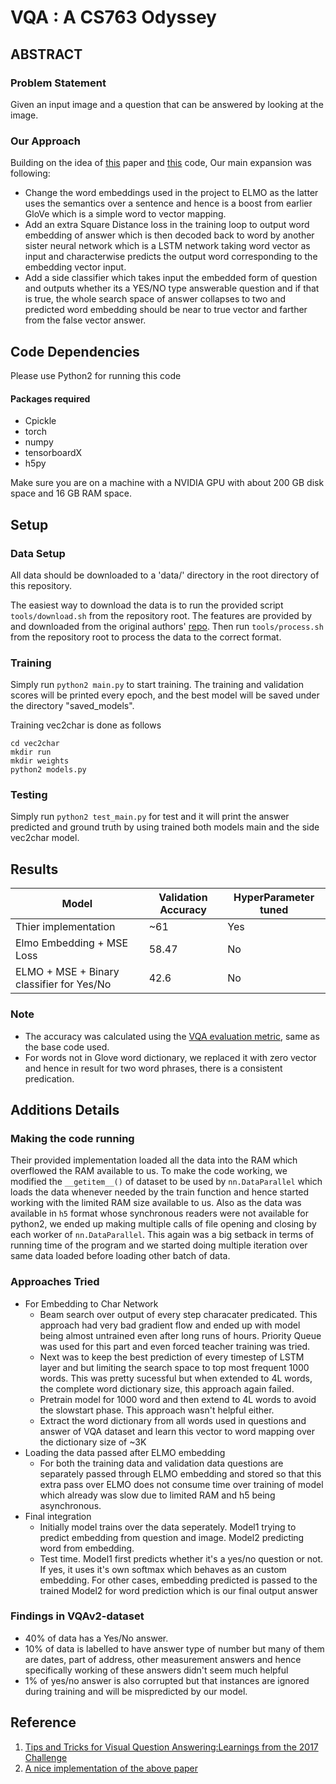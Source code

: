 <!---
I'm providing a list of headers that the README MUST have below. You're free to add more content if you wish:
1. A brief abstract of your project including the problem statement and solution approach. If the project has cool visual results, you may provide one image or GIF of the results. See this for reference.
-->
# VQA : A CS763 Odyssey
## ABSTRACT
### Problem Statement
Given an input image and a question that can be answered by looking at the image.  
### Our Approach
Building on the idea of [this](https://arxiv.org/pdf/1708.02711.pdf) paper and [this](https://github.com/hengyuan-hu/bottom-up-attention-vqa) code, Our main expansion was following:
* Change the word embeddings used in the project to ELMO as the latter uses the semantics over a sentence and hence is a boost from earlier GloVe which is a simple word to vector mapping.
* Add an extra Square Distance loss in the training loop to output word embedding of answer which is then decoded back to word by another sister neural network which is a LSTM network taking word vector as input and characterwise predicts the output word corresponding to the embedding vector input.
* Add a side classifier which takes input the embedded form of question and outputs whether its a YES/NO type answerable question and if that is true, the whole search space of answer collapses to two and predicted word embedding should be near to true vector and farther from the false vector answer.


<!---
2. A list of code dependencies.
-->
## Code Dependencies

Please use Python2 for running this code
#### Packages required
* Cpickle
* torch
* numpy
* tensorboardX
* h5py


Make sure you are on a machine with a NVIDIA GPU with about 200 GB disk space and 16 GB RAM space.


<!---
3. Detailed instructions for running the code, preferably, command instructions that may reproduce the declared results. If your code requires a model that can't be provided on GitHub, store it somewhere else and provide a download link.
-->
## Setup
### Data Setup
All data should be downloaded to a 'data/' directory in the root
directory of this repository.

The easiest way to download the data is to run the provided script
`tools/download.sh` from the repository root. The features are
provided by and downloaded from the original authors'
[repo](https://github.com/peteanderson80/bottom-up-attention). Then run
`tools/process.sh` from the repository root to process the data to the
correct format.

### Training
Simply run `python2 main.py` to start training. The training and
validation scores will be printed every epoch, and the best model will
be saved under the directory "saved_models".  

Training vec2char is done as follows
```
cd vec2char
mkdir run
mkdir weights
python2 models.py
```


### Testing
Simply run `python2 test_main.py` for test and it will print the answer predicted and ground truth by using trained both models main and the side vec2char model.

<!---
4. Results: If numerical, mention them in tabular format. If visual, display. If you've done a great project, this is the area to show it!
-->
## Results
| Model | Validation Accuracy | HyperParameter tuned  
| --- | ----- | -- |
| Thier implementation| ~61 | Yes |  
| Elmo Embedding + MSE Loss | 58.47 | No |  
| ELMO + MSE + Binary classifier for Yes/No | 42.6 | No |  
<!---
* Running their tuned implementation ~61 
* Re-running their model after ELMO  embedding and adding MSE loss 58.47 *Hyper parameter untuned*
* Our latest model after adding additional classifier is not yet given any eval score. 
* vec2char model Good prediction for the dictionary of the words in VQA. 
![vec2char](https://github.com/aryanbdps9/VQA2019/blob/master/vec2char.png)
--->
### Note
* The accuracy was calculated using the [VQA evaluation metric](http://www.visualqa.org/evaluation.html), same as the base code used.
* For words not in Glove word dictionary, we replaced it with zero vector and hence in result for two word phrases, there is a consistent predication. 
<!---
5. Additional details, discussions, etc.
-->
## Additions Details
### Making the code running
Their provided implementation loaded all the data into the RAM which overflowed the RAM available to us. To make the code working, we modified the `__getitem__()` of dataset to be used by `nn.DataParallel` which loads the data whenever needed by the train function and hence started working with the limited RAM size available to us. Also as the data was available in `h5` format whose synchronous readers were not available for python2, we ended up making multiple calls of file opening and closing by each worker of `nn.DataParallel`. This again was a big setback in terms of running time of the program and we started doing multiple iteration over same data loaded before loading other batch of data.  
### Approaches Tried
* For Embedding to Char Network
  * Beam search over output of every step characater predicated. This approach had very bad gradient flow and ended up with model being almost untrained even after long runs of hours. Priority Queue was used for this part and even forced teacher training was tried.
  * Next was to keep the best prediction of every timestep of LSTM layer and but limiting the search space to top most frequent 1000 words. This was pretty sucessful but when extended to 4L words, the complete word dictionary size, this approach again failed. 
  * Pretrain model for 1000 word and then extend to 4L words to avoid the slowstart phase. This approach wasn't helpful either.
  * Extract the word dictionary from all words used in questions and answer of VQA dataset and learn this vector to word mapping over the dictionary size of ~3K
* Loading the data passed after ELMO embedding
  * For both the training data and validation data questions are separately passed through ELMO embedding and stored so that this extra pass over ELMO does not consume time over training of model which already was slow due to limited RAM and h5 being asynchronous.
* Final integration
  * Initially model trains over the data seperately. Model1 trying to predict embedding from question and image. Model2 predicting word from embedding.
  * Test time. Model1 first predicts whether it's a yes/no question or not. If yes, it uses it's own softmax which behaves as an custom embedding. For other cases, embedding predicted is passed to the trained Model2 for word prediction which is our final output answer



### Findings in VQAv2-dataset
* 40% of data has a Yes/No answer.
* 10% of data is labelled to have answer type of number but many of them are dates, part of address, other measurement answers and hence specifically working of these answers didn't seem much helpful
* 1% of yes/no answer is also corrupted but that instances are ignored during training and will be mispredicted by our model.

<!---
6. References.
-->
## Reference
1. [Tips and Tricks for Visual Question Answering:Learnings from the 2017 Challenge](https://arxiv.org/pdf/1708.02711.pdf)  
2. [A nice implementation of the above paper](https://github.com/hengyuan-hu/bottom-up-attention-vqa)










